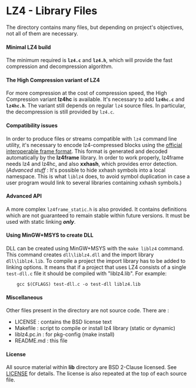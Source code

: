 LZ4 - Library Files
================================

The directory contains many files, but depending on project's objectives,
not all of them are necessary.

#### Minimal LZ4 build

The minimum required is **`lz4.c`** and **`lz4.h`**,
which will provide the fast compression and decompression algorithm.


#### The High Compression variant of LZ4

For more compression at the cost of compression speed,
the High Compression variant **lz4hc** is available.
It's necessary to add **`lz4hc.c`** and **`lz4hc.h`**.
The variant still depends on regular `lz4` source files.
In particular, the decompression is still provided by `lz4.c`.


#### Compatibility issues

In order to produce files or streams compatible with `lz4` command line utility,
it's necessary to encode lz4-compressed blocks using the [official interoperable frame format].
This format is generated and decoded automatically by the **lz4frame** library.
In order to work properly, lz4frame needs lz4 and lz4hc, and also **xxhash**,
which provides error detection.
(_Advanced stuff_ : It's possible to hide xxhash symbols into a local namespace.
This is what `liblz4` does, to avoid symbol duplication
in case a user program would link to several libraries containing xxhash symbols.)


#### Advanced API 

A more complex `lz4frame_static.h` is also provided.
It contains definitions which are not guaranteed to remain stable within future versions.
It must be used with static linking ***only***.


#### Using MinGW+MSYS to create DLL

DLL can be created using MinGW+MSYS with the `make liblz4` command.
This command creates `dll\liblz4.dll` and the import library `dll\liblz4.lib`.
To compile a project the import library has to be added to linking options.
It means that if a project that uses LZ4 consists of a single `test-dll.c`
file it should be compiled with "liblz4.lib". For example:
```
    gcc $(CFLAGS) test-dll.c -o test-dll liblz4.lib
```


#### Miscellaneous 

Other files present in the directory are not source code. There are :

 - LICENSE : contains the BSD license text
 - Makefile : script to compile or install lz4 library (static or dynamic)
 - liblz4.pc.in : for pkg-config (make install)
 - README.md : this file

[official interoperable frame format]: ../doc/lz4_Frame_format.md


#### License 

All source material within __lib__ directory are BSD 2-Clause licensed.
See [LICENSE](LICENSE) for details.
The license is also repeated at the top of each source file.
